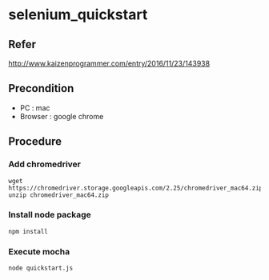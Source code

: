 # selenium_quickstart

## Refer
http://www.kaizenprogrammer.com/entry/2016/11/23/143938

## Precondition
* PC : mac
* Browser : google chrome

## Procedure

### Add chromedriver

```
wget https://chromedriver.storage.googleapis.com/2.25/chromedriver_mac64.zip
unzip chromedriver_mac64.zip
```

### Install node package

```
npm install
```


### Execute mocha

```
node quickstart.js
```
